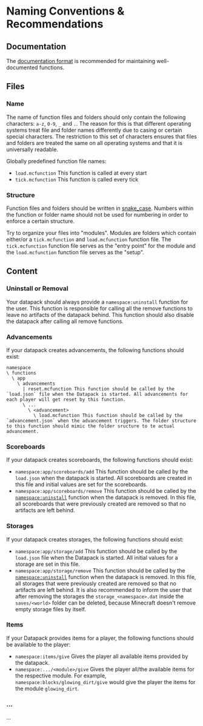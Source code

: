 # Naming Conventions & Recommendations
## Documentation
The [documentation format](./documentation_format.md) is recommended for maintaining well-documented functions.

## Files
### Name
The name of function files and folders should only contain the following characters: `a-z`, `0-9`, `_` and `.`. The reason for this is that different operating systems treat file and folder names differently due to casing or certain special characters.
The restriction to this set of characters ensures that files and folders are treated the same on all operating systems and that it is universally readable.

Globally predefined function file names:
- `load.mcfunction` This function is called at every start
- `tick.mcfunction` This function is called every tick

### Structure
Function files and folders should be written in [snake_case](https://en.wikipedia.org/wiki/Snake_case). Numbers within the function or folder name should not be used for numbering in order to enforce a certain structure.

Try to organize your files into "modules". Modules are folders which contain either/or a `tick.mcfunction` and `load.mcfunction` function file.
The `tick.mcfunction` function file serves as the "entry point" for the module and the `load.mcfunction` function file serves as the "setup".

## Content
### Uninstall or Removal
Your datapack should always provide a `namespace:uninstall` function for the user. This function is responsible for calling all the remove functions to leave no artifacts of the datapack behind. This function should also disable the datapack after calling all remove functions.

### Advancements
If your datapack creates advancements, the following functions should exist:

```
namespace
\ functions
  \ app
    \ advancements
      | reset.mcfunction This function should be called by the `load.json` file when the Datapack is started. All advancements for each player will get reset by this function.
      \ ...
        \ <advancement>
          \ load.mcfunction This function should be called by the `advancement.json` when the advancement triggers. The folder structure to this function should mimic the folder sructure to te actual advancement.
```

### Scoreboards
If your datapack creates scoreboards, the following functions should exist:

- `namespace:app/scoreboards/add` This function should be called by the `load.json` when the datapack is started. All scoreboards are created in this file and initial values are set for the scoreboards.
- `namespace:app/scoreboards/remove` This function should be called by the [`namespace:uninstall`](#uninstall-or-removal) function when the datapack is removed. In this file, all scoreboards that were previously created are removed so that no artifacts are left behind.

### Storages
If your datapack creates storages, the following functions should exist:

- `namespace:app/storage/add` This function should be called by the `load.json` file when the Datapack is started. All initial values for a storage are set in this file.
- `namespace:app/storage/remove` This function should be called by the [`namespace:uninstall`](#uninstall-or-removal) function when the datapack is removed. In this file, all storages that were previously created are removed so that no artifacts are left behind. It is also recommended to inform the user that after removing the storages the `storage_<namespace>.dat` inside the `saves/<world>` folder can be deleted, because Minecraft doesn't remove empty storage files by itself.

### Items
If your Datapack provides items for a player, the following functions should be available to the player:

- `namespace:items/give` Gives the player all available items provided by the datapack.
- `namespace:.../<module>/give` Gives the player all/the available items for the respective module. For example, `namespace:blocks/glowing_dirt/give` would give the player the items for the module `glowing_dirt`.

### ...
...

